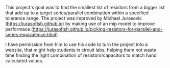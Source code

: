 This project's goal was to find the smallest list of resistors from a bigger list that add up to a target series/parallel combination within a specified tolerance range. 
The project was improved by Michael Jurasovic (https://jurasofish.github.io) by making use of an mip model to improve performace (https://jurasofish.github.io/picking-resistors-for-parallel-and-series-equivalence.html). 

I have permission from him to use his code to turn the project into a website, that might help students in circuit labs, helping them not waste time finding the right combination of resistors/capacitors to match hand calculated values.
